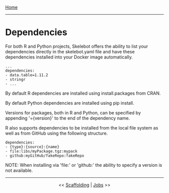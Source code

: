 [Home](index.md)

---

# Dependencies

For both R and Python projects, Skelebot offers the ability to list your dependencies directly in the skelebot.yaml file and have these dependencies installed into your Docker image automatically.

```
...
dependencies:
- data.table=1.11.2
- stringr
- ...
```

By default R dependencies are installed using install.packages from CRAN.

By default Python dependencies are installed using pip install.

Versions for packages, both in R and Python, can be specified by appending '={version}' to the end of the dependency name.

R also supports dependencies to be installed from the local file system as well as from GitHub using the following structure.

```
dependencies:
- {type}:{source}:{name}
- file:libs/myPackage.tgz:mypack
- github:myGitHub/fakeRepo:fakeRepo
```

NOTE: When installing via 'file:' or 'github:' the ability to specify a version is not available.

---

<center><< <a href="scaffolding.html">Scaffolding</a>  |  <a href="jobs.html">Jobs</a> >></center>
